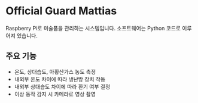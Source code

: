 # Official Guard Mattias
Raspberry Pi로 미술품을 관리하는 시스템입니다. 소프트웨어는 Python 코드로 이루어져 있습니다.

## 주요 기능
* 온도, 상대습도, 아황산가스 농도 측정
* 내외부 온도 차이에 따라 냉난방 장치 작동
* 내외부 상대습도 차이에 따라 환기 여부 결정
* 이상 동작 감지 시 카메라로 영상 촬영
